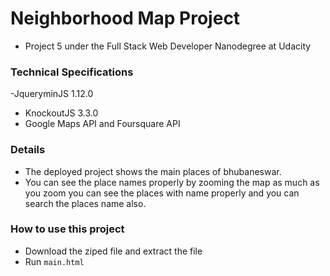 # Neighborhood Map Project

- Project 5 under the Full Stack Web Developer Nanodegree at Udacity


### Technical Specifications

-JqueryminJS 1.12.0
- KnockoutJS 3.3.0
- Google Maps API and Foursquare API

### Details

- The deployed project shows the main places of bhubaneswar. 
- You can see the place names properly by zooming the map as much as you zoom you can see the places with name properly and you can search the places name also.

### How to use this project
- Download the ziped file and extract the file
- Run `main.html` 

